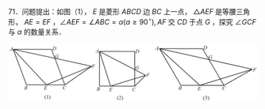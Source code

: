 71．问题提出：如图（1）， $E$ 是菱形 $A B C D$ 边 $B C$ 上一点， $\triangle A E F$ 是等腰三角形， $A E = E F$ ，$\angle A E F = \angle A B C = \alpha { \left( a \geq 9 0 ^ { \circ } \right) } , A F$ 交 $C D$ 于点 $G$ ，探究 $\angle G C F$ 与 $\alpha$ 的数量关系．

![](<../../qs_image_DB/专题1-2_一文吃透相似三角形12个模型·共14类题型（解析版）/d729c4409ec55082394e6cca6c0679c8812f6dbb336fb90655d62be82ad9a327.jpg>)
